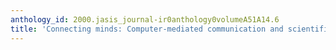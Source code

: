 ```yaml
---
anthology_id: 2000.jasis_journal-ir0anthology0volumeA51A14.6
title: 'Connecting minds: Computer-mediated communication and scientific work'
---
```


